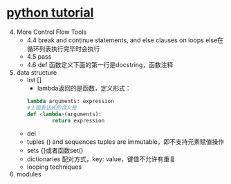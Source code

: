 # [python tutorial](https://docs.python.org/3/tutorial/index.html)

4. More Control Flow Tools
    - 4.4 break and continue statements, and else clauses on loops
        else在循环列表执行完毕时会执行
    - 4.5 pass
    - 4.6 def
        函数定义下面的第一行是docstring，函数注释
5. data structure  
    - list  []
        - lambda返回的是函数，定义形式：   
        ```python
        lambda arguments: expression
        #上面表达式的含义是
        def <lambda>(arguments):
                return expression
        ```
    - del
    - tuples () and sequences
        tuples are immutable，即不支持元素赋值操作
    - sets {}或者函数set()
    - dictionaries 配对方式，key: value，键值不允许有重复
    - looping techniques
6. modules
